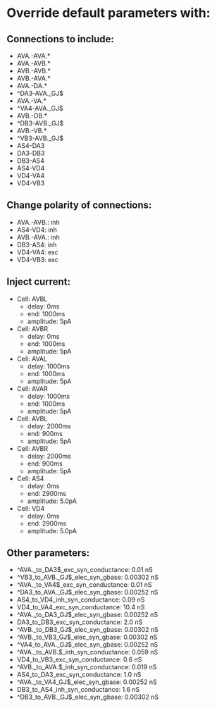 # Override default parameters with:
## Connections to include:
- AVA.-AVA.*
- AVA.-AVB.*
- AVB.-AVB.*
- AVB.-AVA.*
- AVA.-DA.*
- ^DA3-AVA.\_GJ$
- AVA.-VA.*
- ^VA4-AVA.\_GJ$
- AVB.-DB.*
- ^DB3-AVB.\_GJ$
- AVB.-VB.*
- ^VB3-AVB.\_GJ$
- AS4-DA3
- DA3-DB3
- DB3-AS4
- AS4-VD4
- VD4-VA4
- VD4-VB3

## Change polarity of connections:
- AVA.-AVB.: inh
- AS4-VD4: inh
- AVB.-AVA.: inh
- DB3-AS4: inh
- VD4-VA4: exc
- VD4-VB3: exc

## Inject current:
- Cell: AVBL
    - delay: 0ms
    - end: 1000ms
    - amplitude: 5pA
- Cell: AVBR
    - delay: 0ms
    - end: 1000ms
    - amplitude: 5pA
- Cell: AVAL
    - delay: 1000ms
    - end: 1000ms
    - amplitude: 5pA
- Cell: AVAR
    - delay: 1000ms
    - end: 1000ms
    - amplitude: 5pA
- Cell: AVBL
    - delay: 2000ms
    - end: 900ms
    - amplitude: 5pA
- Cell: AVBR
    - delay: 2000ms
    - end: 900ms
    - amplitude: 5pA
- Cell: AS4
    - delay: 0ms
    - end: 2900ms
    - amplitude: 5.0pA
- Cell: VD4
    - delay: 0ms
    - end: 2900ms
    - amplitude: 5.0pA

## Other parameters:
- ^AVA._to_DA3$_exc_syn_conductance: 0.01 nS
- ^VB3_to_AVB.\_GJ$_elec_syn_gbase: 0.00302 nS
- ^AVA._to_VA4$_exc_syn_conductance: 0.01 nS
- ^DA3_to_AVA.\_GJ$_elec_syn_gbase: 0.00252 nS
- AS4_to_VD4_inh_syn_conductance: 0.09 nS
- VD4_to_VA4_exc_syn_conductance: 10.4 nS
- ^AVA._to_DA3\_GJ$_elec_syn_gbase: 0.00252 nS
- DA3_to_DB3_exc_syn_conductance: 2.0 nS
- ^AVB._to_DB3\_GJ$_elec_syn_gbase: 0.00302 nS
- ^AVB._to_VB3\_GJ$_elec_syn_gbase: 0.00302 nS
- ^VA4_to_AVA.\_GJ$_elec_syn_gbase: 0.00252 nS
- ^AVA._to_AVB.$_inh_syn_conductance: 0.059 nS
- VD4_to_VB3_exc_syn_conductance: 0.6 nS
- ^AVB._to_AVA.$_inh_syn_conductance: 0.019 nS
- AS4_to_DA3_exc_syn_conductance: 1.0 nS
- ^AVA._to_VA4\_GJ$_elec_syn_gbase: 0.00252 nS
- DB3_to_AS4_inh_syn_conductance: 1.6 nS
- ^DB3_to_AVB.\_GJ$_elec_syn_gbase: 0.00302 nS

